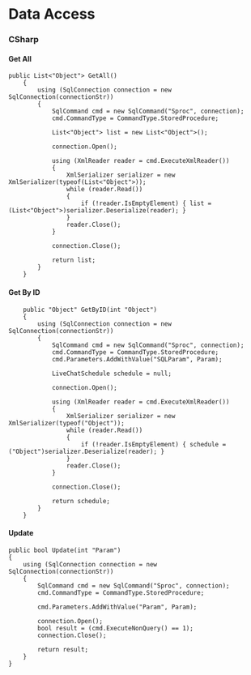# Data Access


### CSharp  
  
  
#### Get All
    public List<"Object"> GetAll()
        {
            using (SqlConnection connection = new SqlConnection(connectionStr))
            {
                SqlCommand cmd = new SqlCommand("Sproc", connection);
                cmd.CommandType = CommandType.StoredProcedure;

                List<"Object"> list = new List<"Object">();

                connection.Open();

                using (XmlReader reader = cmd.ExecuteXmlReader())
                {
                    XmlSerializer serializer = new XmlSerializer(typeof(List<"Object">));
                    while (reader.Read())
                    {
                        if (!reader.IsEmptyElement) { list = (List<"Object">)serializer.Deserialize(reader); }
                    }
                    reader.Close();
                }

                connection.Close();

                return list;
            }
        }
        
        
#### Get By ID

        public "Object" GetByID(int "Object")
        {
            using (SqlConnection connection = new SqlConnection(connectionStr))
            {
                SqlCommand cmd = new SqlCommand("Sproc", connection);
                cmd.CommandType = CommandType.StoredProcedure;
                cmd.Parameters.AddWithValue("SQLParam", Param);

                LiveChatSchedule schedule = null;

                connection.Open();

                using (XmlReader reader = cmd.ExecuteXmlReader())
                {
                    XmlSerializer serializer = new XmlSerializer(typeof("Object"));
                    while (reader.Read())
                    {
                        if (!reader.IsEmptyElement) { schedule = ("Object")serializer.Deserialize(reader); }
                    }
                    reader.Close();
                }

                connection.Close();

                return schedule;
            }
        }
        
#### Update

    public bool Update(int "Param")
    {
        using (SqlConnection connection = new SqlConnection(connectionStr))
        {
            SqlCommand cmd = new SqlCommand("Sproc", connection);
            cmd.CommandType = CommandType.StoredProcedure;

            cmd.Parameters.AddWithValue("Param", Param);

            connection.Open();
            bool result = (cmd.ExecuteNonQuery() == 1);
            connection.Close();

            return result;
        }
    }

